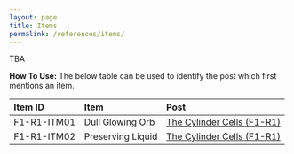```yaml
---
layout: page
title: Items
permalink: /references/items/
---
```


TBA

**How To Use:** The below table can be used to identify the post which first mentions an item.

| Item ID | Item | Post |
|:--------| :--- | :--- |
| F1-R1-ITM01 | Dull Glowing Orb | [The Cylinder Cells (F1-R1)](/posts/F1-R1) |
| F1-R1-ITM02 | Preserving Liquid | [The Cylinder Cells (F1-R1)](/posts/F1-R1) |
